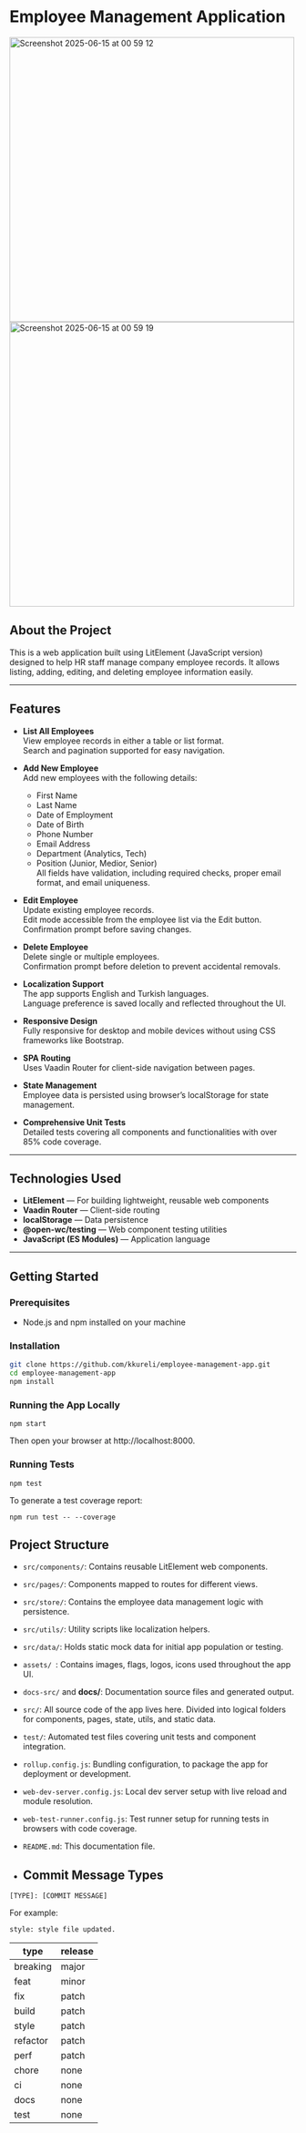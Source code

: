 # Employee Management Application

<img width="500"  alt="Screenshot 2025-06-15 at 00 59 12" src="https://github.com/user-attachments/assets/b8545de5-787b-4cf0-840e-b06fbfd225d7" />
<img width="500"  alt="Screenshot 2025-06-15 at 00 59 19" src="https://github.com/user-attachments/assets/2e7427da-7432-490e-bfd9-fcc43023c9f3" />


## About the Project

This is a web application built using LitElement (JavaScript version) designed to help HR staff manage company employee records. It allows listing, adding, editing, and deleting employee information easily.

---

## Features

- **List All Employees**  
  View employee records in either a table or list format.  
  Search and pagination supported for easy navigation.

- **Add New Employee**  
  Add new employees with the following details:  
  * First Name  
  * Last Name  
  * Date of Employment  
  * Date of Birth  
  * Phone Number  
  * Email Address  
  * Department (Analytics, Tech)  
  * Position (Junior, Medior, Senior)  
  All fields have validation, including required checks, proper email format, and email uniqueness.

- **Edit Employee**  
  Update existing employee records.  
  Edit mode accessible from the employee list via the Edit button.  
  Confirmation prompt before saving changes.

- **Delete Employee**  
  Delete single or multiple employees.  
  Confirmation prompt before deletion to prevent accidental removals.

- **Localization Support**  
  The app supports English and Turkish languages.  
  Language preference is saved locally and reflected throughout the UI.

- **Responsive Design**  
  Fully responsive for desktop and mobile devices without using CSS frameworks like Bootstrap.

- **SPA Routing**  
  Uses Vaadin Router for client-side navigation between pages.

- **State Management**  
  Employee data is persisted using browser’s localStorage for state management.

- **Comprehensive Unit Tests**  
  Detailed tests covering all components and functionalities with over 85% code coverage.

---

## Technologies Used

- **LitElement** — For building lightweight, reusable web components  
- **Vaadin Router** — Client-side routing  
- **localStorage** — Data persistence  
- **@open-wc/testing** — Web component testing utilities  
- **JavaScript (ES Modules)** — Application language

---

## Getting Started

### Prerequisites

- Node.js and npm installed on your machine

### Installation

```bash
git clone https://github.com/kkureli/employee-management-app.git
cd employee-management-app
npm install
```
### Running the App Locally
```
npm start
```
Then open your browser at http://localhost:8000.

### Running Tests
```
npm test
```

To generate a test coverage report:
```
npm run test -- --coverage
```
## Project Structure
- `src/components/`: Contains reusable LitElement web components.
- `src/pages/`: Components mapped to routes for different views.
- `src/store/`: Contains the employee data management logic with persistence.
- `src/utils/`: Utility scripts like localization helpers.
- `src/data/`: Holds static mock data for initial app population or testing.
- `assets/ `: Contains images, flags, logos, icons used throughout the app UI.
- `docs-src/` and **docs/**: Documentation source files and generated output.
- `src/`: All source code of the app lives here. Divided into logical folders for components, pages, state, utils, and static data.
- `test/`: Automated test files covering unit tests and component integration.
- `rollup.config.js`: Bundling configuration, to package the app for deployment or development.
- `web-dev-server.config.js`: Local dev server setup with live reload and module resolution.
- `web-test-runner.config.js`: Test runner setup for running tests in browsers with code coverage.
- `README.md`: This documentation file.

- ## Commit Message Types

```
[TYPE]: [COMMIT MESSAGE]
```

For example:

```
style: style file updated.
```

| type     | release |
| -------- | ------- |
| breaking | major   |
| feat     | minor   |
| fix      | patch   |
| build    | patch   |
| style    | patch   |
| refactor | patch   |
| perf     | patch   |
| chore    | none    |
| ci       | none    |
| docs     | none    |
| test     | none    |



